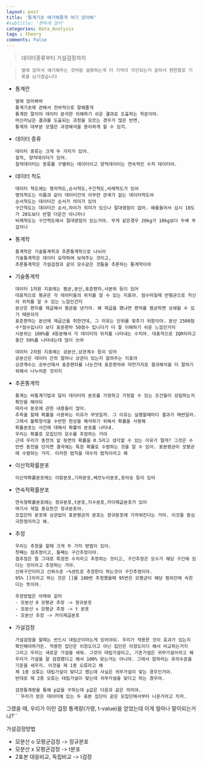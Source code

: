 ```yaml
---
layout: post
title: '통계기초 얘기해줄게 여기 앉아봐'
#subtitle: '편하게 앉아'
categories: Data_Analysis
tags : theory
comments: False
---
```

> 데이터종류부터 가설검정까지

> `옆에 앉아서 얘기해주는 것처럼 설명하는게 더 기억이 각인되는거 같아서 편한말로 기록을 남기겠습니다`

- 통계란  
  ````
  옆에 앉아봐바  
  통계기초에 관해서 전바적으로 말해줄게  
  통계란 말이야 데이터 분석한 이해하기 쉬운 결과로 도출하는 학문이야. 
  머신러닝은 결과를 도출되는 과정을 모르는 경우가 많은 반면,
  통계의 대부분 모델은 과정해석을 용이하게 할 수 있지.  

- 데이터 종류
    ````
  데이터 종류는 크게 두 가지가 있어.  
  질적, 양적데이터가 있어.  
  질적데이터는 종류를 구별하는 데이터이고 양적데이터는 연속적인 수치 데이터야.  
  
- 데이터 척도
    ````
   데이터 척도에는 명의척도,순서척도,구간척도,비례척도가 있어
   명의척도는 이름과 같이 데이터간의 아무런 관계가 없는 데이터척도야
   순서척도는 데이터간 순서가 의미가 있어
   구간척도는 데이터간 순서,차이가 의미가 있으나 절대영점이 없어. 예를들어서 섭시 10도가 20도보다 반절 더운건 아니자나
   비례척도는 구간척도에서 절대영점이 있는거야. 무게 같은경우 20kg가 10kg보다 두배 무겁자나 
   
- 통계학
    ````
  통계학은 기술통계학과 추론통계학으로 나뉘어
  기술통계학은 데이터 요약하여 보여주는 것이고,  
  추론통계학은 가설검정과 같이 모수같은 것들을 추론하는 통계학이야
  
- 기술통계학
    ````
  데이터 1차원 지표에는 평균,분산,표준편차,사분위 등이 있어
  대표적으로 평균은 각 데이터들의 위치를 알 수 있는 지표야. 점수따질때 반평균으로 자신의 위치를 알 수 있는 느낌인건지
  분산은 편차를 제곱해서 평균을 낸거야. 왜 제곱을 했냐면 편차를 평균하면 상쇄될 수 있기 때문이지
  표준편차는 분산에 제곱근을 취한건데, 그 이유는 단위를 맞추기 위함이야. 분산 2500점수*점수입니다 보다 표준편차 50점수 입니다가 더 잘 이해하기 쉬운 느낌인거지
  사분위는 100%를 4등분해서 각 데이터의 위치를 나타내는 수치야. 대표적으로 IQR이라고 중간 50%를 나타내는데 많이 쓰여
  
  데이터 2차원 지표에는 공분산,상관계수 등이 있어
  공분산은 데이터 간의 얼마나 상관이 있는지 알려주는 지표야
  상관계수는 공부산에서 표준편차를 나눈건데 표준편차와 마찬가지로 결과해석을 더 잘하기 위해서 나누어준 것이지
  
 - 추론통계학
    ````
   통계는 비통계기법과 달리 데이터의 분포를 가정하고 가정할 수 있는 조건들이 성립하는지 확인을 해야되
   따라서 분포에 관한 내용들이 많아.
   추측을 할때 확률을 사용하는 이유가 무엇일까. 그 이유는 실행할때마다 결과가 매번달라. 그래서 불확정석을 수반한 현상을 해석하기 위해서 확률을 사용해
   확률분포는 사건에 대해서 확률의 분포를 나타내. 
   우리는 확률로 모집단의 모수를 추정하는 거야
   근데 우리가 동전의 앞 뒷면의 확률을 0.5라고 생각할 수 있는 이유가 멀까? 그것은 수만번 동전을 던지면 결국에는 특정 확률로 수렴하는 것을 알 수 있어. 표본평균이 모평균에 수렴하는 거지. 이러한 법칙을 대수의 법칙이라고 해
   
 - 이산적확률분포
    ````
   이산적확률분포에는 이항분포,기하분포,베르누이분포,포아송 등이 있어

 - 연속적확률분포
    ````
   연속형확률분포에는 정규분포,t분포,지수분포,카이제곱분포가 있어
   여기서 제일 중요한건 정규분포야.  
   모집단의 분포에 상관없이 표본평균의 분포는 정규분포에 가까워진다는 거야. 이것을 중심극한정리라고 해.
   
 - 추정
    ````
   우리는 추정을 할때 크게 두 가지 방법이 있어.
   첫째는 점추정이고, 둘째는 구간추정이야.
   점추정은 말 그대로 특정한 수치라고 추정하는 것이고, 구간추정은 모수가 해당 구간에 있다는 것이라고 추정하는 거야.
   신뢰구간이라고 신뢰수준 ~%센트로 추정한다 하는것이 구간추정이야.
   95% []이라고 하는 것은 []를 100번 추정했을때 95번은 모평균이 해당 범위안에 속한다는 뜻이야.
    
   추정방법은 아래와 같아
   - 모분산 O 모평균 추정 -> 정규분포
   - 모분산 x 모평균 추정 -> t 분포
   - 모분산 추정 -> 카이제곱분포
   
 - 가설검정
    ````
   가설검정을 할때는 반드시 대립군이라는게 있어야되. 우리가 적용한 것이 효과가 있는지 확인해야하거든. 적용한 집단은 이정도이고 아닌 집단은 이정도이다 해서 비교하는거지
   그리고 우리는 새로운 가설을 세워. 그것이 대립가설이고, 기존가설은 귀무가설이라고 해
   우리가 가설을 잘 검정했다고 해서 100% 맞는거는 아니야. 그래서 알파라는 유의수준을 기준을 세우지. 이것을 제 1종 오류라고 해
   제 1종 오류는 대립가설이 맞다고 했는데 사실은 귀무가설이 맞는 경우인거야.
   반대로 제 2종 오류는 대립가설이 맞는데 귀무가설을 맞다고 하는 경우야.
   
   검정통계량을 통해 p값을 구하는데 p값은 다음과 같은 의미야.
   ``우리가 얻은 데이터에 있는 두 표본 집단이 같은 모집단에서부터 나온거라고 치자.
그랬을 때, 우리가 이런 검정 통계량(가령, t-value)을 얻었는데 이게 얼마나 말이되는거냐?``
   
   가설검정방법
   - 모분산 o 모평균검정 -> 정규분포
   - 모분산 x 모평균검정 -> t분포
   - 2표본 대응비교, 독립비교 -> t검정
   






